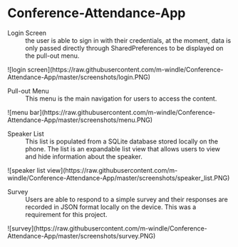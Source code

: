 # Conference-Attendance-App

<dl>
  <dt>Login Screen</dt>
  <dd>the user is able to sign in with their credentials, at the moment, data is only passed 
    directly through SharedPreferences to be displayed on the pull-out menu.
  </dd>
</dl>
![login screen](https://raw.githubusercontent.com/m-windle/Conference-Attendance-App/master/screenshots/login.PNG)

<dl>
  <dt>Pull-out Menu</dt>
  <dd>This menu is the main navigation for users to access the content.
  </dd>
</dl>
![menu bar](https://raw.githubusercontent.com/m-windle/Conference-Attendance-App/master/screenshots/menu.PNG)

<dl>
  <dt>Speaker List</dt>
  <dd>This list is populated from a SQLite database stored locally on the phone. 
    The list is an expandable list view that allows users to view and hide information about the speaker.
  </dd>
</dl>
![speaker list view](https://raw.githubusercontent.com/m-windle/Conference-Attendance-App/master/screenshots/speaker_list.PNG)

<dl>
  <dt>Survey</dt>
  <dd>Users are able to respond to a simple survey and their responses are recorded in JSON format locally on the device. 
    This was a requirement for this project.
  </dd>
</dl>
![survey](https://raw.githubusercontent.com/m-windle/Conference-Attendance-App/master/screenshots/survey.PNG)
